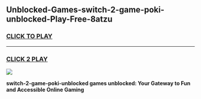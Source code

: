 
## Unblocked-Games-switch-2-game-poki-unblocked-Play-Free-8atzu
<h3>
<a href="https://premium76.site?title=switch-2-game-poki-unblocked&ref=24M">CLICK TO PLAY</a></h3>
<hr>

<h3>
<a href="https://premium76.site?title=switch-2-game-poki-unblocked&ref=24M">CLICK 2 PLAY</a>
  
</h3>

<a href="https://premium76.site?title=switch-2-game-poki-unblocked&ref=24M"><img src="https://clearcache.store/games.png"></a>


**switch-2-game-poki-unblocked games unblocked: Your Gateway to Fun and Accessible Online Gaming**
